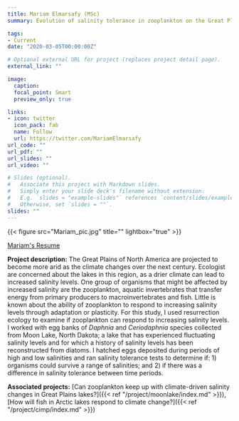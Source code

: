 ```yaml
---
title: Mariam Elmarsafy (MSc)
summary: Evolution of salinity tolerance in zooplankton on the Great Plains of North America

tags:
- Current
date: "2020-03-05T00:00:00Z"

# Optional external URL for project (replaces project detail page).
external_link: ""

image:
  caption: 
  focal_point: Smart
  preview_only: true

links:
- icon: twitter
  icon_pack: fab
  name: Follow
  url: https://twitter.com/MariamElmarsafy
url_code: ""
url_pdf: ""
url_slides: ""
url_video: ""

# Slides (optional).
#   Associate this project with Markdown slides.
#   Simply enter your slide deck's filename without extension.
#   E.g. `slides = "example-slides"` references `content/slides/example-slides.md`.
#   Otherwise, set `slides = ""`.
slides: ""
---
```


{{< figure src="Mariam_pic.jpg" title="" lightbox="true" >}}

[Mariam's Resume](mariam_resume.pdf)

**Project description:**
The Great Plains of North America are projected to become more arid as the climate changes over the next century. Ecologist are concerned about the lakes in this region, as a drier climate can lead to increased salinity levels. One group of organisms that might be affected by increased salinity are the zooplankton, aquatic invertebrates that transfer energy from primary producers to macroinvertebrates and fish. Little is known about the ability of zooplankton to respond to increasing salinity levels through adaptation or plasticity. For this study, I used resurrection ecology to examine if zooplankton can respond to increasing salinity levels. I worked with egg banks of <em>Daphnia</em> and <em>Ceriodaphnia</em> species collected from Moon Lake, North Dakota; a lake that has experienced fluctuating salinity levels and for which a history of salinity levels has been reconstructed from diatoms. I hatched eggs deposited during periods of high and low salinities and ran salinity tolerance tests to determine if: 1) organisms could survive a range of salinities; and 2) if there was a difference in salinity tolerance between time periods. 

**Associated projects:** [Can zooplankton keep up with climate-driven salinity changes in Great Plains lakes?]({{< ref "/project/moonlake/index.md" >}}), [How will fish in Arctic lakes respond to climate change?]({{< ref "/project/cimp/index.md" >}})
